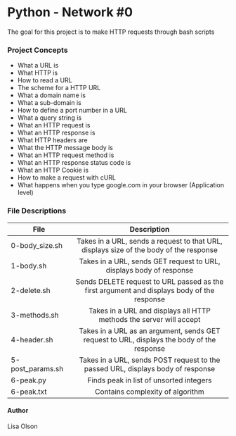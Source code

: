 # Python - Network #0
The goal for this project is to make HTTP requests through bash scripts

### Project Concepts
- What a URL is
- What HTTP is
- How to read a URL
- The scheme for a HTTP URL
- What a domain name is
- What a sub-domain is
- How to define a port number in a URL
- What a query string is
- What an HTTP request is
- What an HTTP response is
- What HTTP headers are
- What the HTTP message body is
- What an HTTP request method is
- What an HTTP response status code is
- What an HTTP Cookie is
- How to make a request with cURL
- What happens when you type google.com in your browser (Application level)

### File Descriptions
| File | Description |
| ------------- |:-------------:|
| 0-body_size.sh | Takes in a URL, sends a request to that URL, displays size of the body of the response |
| 1-body.sh | Takes in a URL, sends GET request to URL, displays body of response |
| 2-delete.sh | Sends DELETE request to URL passed as the first argument and displays body of the response |
| 3-methods.sh | Takes in a URL and displays all HTTP methods the server will accept |
| 4-header.sh | Takes in a URL as an argument, sends GET request to URL, displays the body of the response |
| 5-post_params.sh | Takes in a URL, sends POST request to the passed URL, displays body of response |
| 6-peak.py | Finds peak in list of unsorted integers |
| 6-peak.txt | Contains complexity of algorithm |

#### Author
Lisa Olson
